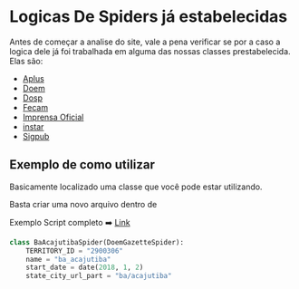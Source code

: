 # Logicas De Spiders já estabelecidas
  Antes de começar a analise do site, vale a pena verificar se por a caso a logica dele já foi trabalhada em alguma das nossas classes prestabelecida.
  Elas são:
  - [Aplus](/data_collection/gazette/spiders/base/aplus.py)
  - [Doem](/data_collection/gazette/spiders/base/doem.py)
  - [Dosp](/data_collection/gazette/spiders/base/dosp.py)
  - [Fecam](/data_collection/gazette/spiders/base/fecam.py)
  - [Imprensa Oficial](/data_collection/gazette/spiders/base/imprensa_oficial.py)
  - [instar](/data_collection/gazette/spiders/base/instar.py)
  - [Sigpub](/data_collection/gazette/spiders/base/sigpub.py)

## Exemplo de como utilizar
Basicamente localizado uma classe que você pode estar utilizando.

Basta criar uma novo arquivo dentro de  

Exemplo Script completo ➡️ [Link](/data_collection/gazette/spiders/ba_acajutiba.py)
```python
class BaAcajutibaSpider(DoemGazetteSpider):
    TERRITORY_ID = "2900306"
    name = "ba_acajutiba"
    start_date = date(2018, 1, 2)
    state_city_url_part = "ba/acajutiba"
```
